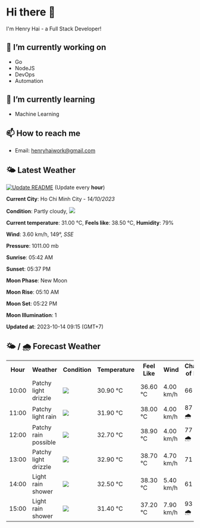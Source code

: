 # Hi there 👋

I'm Henry Hai - a Full Stack Developer!

## 🔭 I’m currently working on

- Go
- NodeJS
- DevOps
- Automation

## 🌱 I’m currently learning

- Machine Learning

## 📫 How to reach me

- Email: <henryhaiwork@gmail.com>

## 🌤️ Latest Weather
[![Update README](https://github.com/henry0hai/henry0hai/actions/workflows/udpateReadme.yml/badge.svg)](https://github.com/henry0hai/henry0hai/actions/workflows/udpateReadme.yml)
(Update every **hour**)
<!-- CURRENT_WEATHER:START -->
**Current City**: Ho Chi Minh City - *14/10/2023*

**Condition**: Partly cloudy, <img src="https://cdn.weatherapi.com/weather/64x64/day/116.png"/>

**Current temperature**: 31.00 °C, **Feels like**: 38.50 °C, **Humidity**: 79%

**Wind**: 3.60 km/h, 149°, *SSE*

**Pressure**: 1011.00 mb

**Sunrise**: 05:42 AM

**Sunset**: 05:37 PM

**Moon Phase**: New Moon

**Moon Rise**: 05:10 AM

**Moon Set**: 05:22 PM

**Moon Illumination**: 1

**Updated at**: 2023-10-14 09:15 (GMT+7)<!-- CURRENT_WEATHER:END -->

## 🌤️ / 🌧️ Forecast Weather
<!-- FORECAST_WEATHER:START -->
<table>
		<tr>
			<th>Hour</th>
			<th>Weather</th>
			<th>Condition</th>
			<th>Temperature</th>
			<th>Feel Like</th>
			<th>Wind</th>
			<th>Chance of Rain</th>
		</tr>
				<tr>
					<td>10:00</td>
					<td>Patchy light drizzle</td>
					<td><img src='https://cdn.weatherapi.com/weather/64x64/day/263.png'/></td>
					<td>30.90 °C</td>
					<td>36.60 °C</td>
					<td>4.00 km/h</td>
					<td>66 %</td>
				</tr>
				<tr>
					<td>11:00</td>
					<td>Patchy light rain</td>
					<td><img src='https://cdn.weatherapi.com/weather/64x64/day/293.png'/></td>
					<td>31.90 °C</td>
					<td>38.00 °C</td>
					<td>4.00 km/h</td>
					<td>87 % 🌧️</td>
				</tr>
				<tr>
					<td>12:00</td>
					<td>Patchy rain possible</td>
					<td><img src='https://cdn.weatherapi.com/weather/64x64/day/176.png'/></td>
					<td>32.70 °C</td>
					<td>38.90 °C</td>
					<td>4.00 km/h</td>
					<td>77 % 🌧️</td>
				</tr>
				<tr>
					<td>13:00</td>
					<td>Patchy light drizzle</td>
					<td><img src='https://cdn.weatherapi.com/weather/64x64/day/263.png'/></td>
					<td>32.90 °C</td>
					<td>38.70 °C</td>
					<td>4.70 km/h</td>
					<td>71 %</td>
				</tr>
				<tr>
					<td>14:00</td>
					<td>Light rain shower</td>
					<td><img src='https://cdn.weatherapi.com/weather/64x64/day/353.png'/></td>
					<td>32.50 °C</td>
					<td>38.30 °C</td>
					<td>5.40 km/h</td>
					<td>61 %</td>
				</tr>
				<tr>
					<td>15:00</td>
					<td>Light rain shower</td>
					<td><img src='https://cdn.weatherapi.com/weather/64x64/day/353.png'/></td>
					<td>31.40 °C</td>
					<td>37.20 °C</td>
					<td>7.90 km/h</td>
					<td>93 % 🌧️</td>
				</tr>
</table>
<!-- FORECAST_WEATHER:END -->
